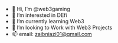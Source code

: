 - 👋 Hi, I’m @web3gaming
- 👀 I’m interested in DEfi
- 🌱 I’m currently learning Web3
- 💞️ I’m looking to Work with Web3 Projects
- 📫 email: zaibniazi01@gmail.com

<!---
web3gaming/web3gaming is a ✨ special ✨ repository because its `README.md` (this file) appears on your GitHub profile.
You can click the Preview link to take a look at your changes.
--->
